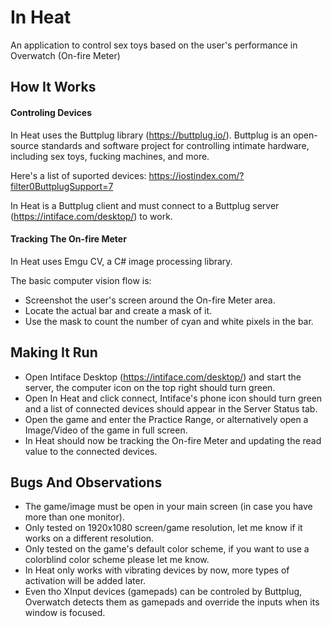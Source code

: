 # In Heat
An application to control sex toys based on the user's performance in Overwatch (On-fire Meter)

## How It Works

#### Controling Devices
In Heat uses the Buttplug library (https://buttplug.io/). Buttplug is an open-source standards and software project for controlling intimate hardware, including sex toys, fucking machines, and more.

Here's a list of suported devices: https://iostindex.com/?filter0ButtplugSupport=7

In Heat is a Buttplug client and must connect to a Buttplug server (https://intiface.com/desktop/) to work.

#### Tracking The On-fire Meter

In Heat uses Emgu CV, a C# image processing library.

The basic computer vision flow is: 
- Screenshot the user's screen around the On-fire Meter area.
- Locate the actual bar and create a mask of it.
- Use the mask to count the number of cyan and white pixels in the bar.

## Making It Run

- Open Intiface Desktop (https://intiface.com/desktop/) and start the server, the computer icon on the top right should turn green.
- Open In Heat and click connect, Intiface's phone icon should turn green and a list of connected devices should appear in the Server Status tab.
- Open the game and enter the Practice Range, or alternatively open a Image/Video of the game in full screen.
- In Heat should now be tracking the On-fire Meter and updating the read value to the connected devices.

## Bugs And Observations

- The game/image must be open in your main screen (in case you have more than one monitor).
- Only tested on 1920x1080 screen/game resolution, let me know if it works on a different resolution.
- Only tested on the game's default color scheme, if you want to use a colorblind color scheme please let me know.
- In Heat only works with vibrating devices by now, more types of activation will be added later.
- Even tho XInput devices (gamepads) can be controled by Buttplug, Overwatch detects them as gamepads and override the inputs when its window is focused.
